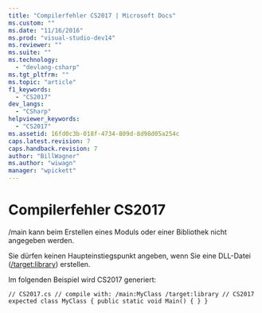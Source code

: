 ```yaml
---
title: "Compilerfehler CS2017 | Microsoft Docs"
ms.custom: ""
ms.date: "11/16/2016"
ms.prod: "visual-studio-dev14"
ms.reviewer: ""
ms.suite: ""
ms.technology: 
  - "devlang-csharp"
ms.tgt_pltfrm: ""
ms.topic: "article"
f1_keywords: 
  - "CS2017"
dev_langs: 
  - "CSharp"
helpviewer_keywords: 
  - "CS2017"
ms.assetid: 16fd0c3b-018f-4734-809d-8d98d05a254c
caps.latest.revision: 7
caps.handback.revision: 7
author: "BillWagner"
ms.author: "wiwagn"
manager: "wpickett"
---
```

# Compilerfehler CS2017
\/main kann beim Erstellen eines Moduls oder einer Bibliothek nicht angegeben werden.  
  
 Sie dürfen keinen Haupteinstiegspunkt angeben, wenn Sie eine DLL\-Datei \([\/target:library](../../csharp/language-reference/compiler-options/target-library-compiler-option.md)\) erstellen.  
  
 Im folgenden Beispiel wird CS2017 generiert:  
  
```  
// CS2017.cs // compile with: /main:MyClass /target:library // CS2017 expected class MyClass { public static void Main() { } }  
```
